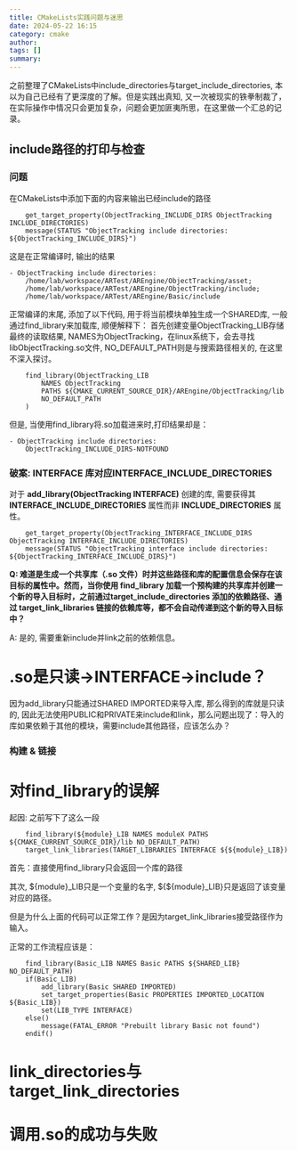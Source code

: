 ```yaml
---
title: CMakeLists实践问题与迷思
date: 2024-05-22 16:15
category: cmake
author: 
tags: []
summary: 
---
```


之前整理了CMakeLists中include_directories与target_include_directories, 本以为自己已经有了更深度的了解。但是实践出真知, 又一次被现实的铁拳制裁了，在实际操作中情况只会更加复杂，问题会更加匪夷所思，在这里做一个汇总的记录。

## include路径的打印与检查

### 问题

在CMakeLists中添加下面的内容来输出已经include的路径

~~~
    get_target_property(ObjectTracking_INCLUDE_DIRS ObjectTracking INCLUDE_DIRECTORIES)
    message(STATUS "ObjectTracking include directories: ${ObjectTracking_INCLUDE_DIRS}")
~~~

这是在正常编译时, 输出的结果

~~~
- ObjectTracking include directories: 
    /home/lab/workspace/ARTest/AREngine/ObjectTracking/asset;
    /home/lab/workspace/ARTest/AREngine/ObjectTracking/include;
    /home/lab/workspace/ARTest/AREngine/Basic/include 
~~~

正常编译的末尾, 添加了以下代码, 用于将当前模块单独生成一个SHARED库, 一般通过find_library来加载库, 顺便解释下： 首先创建变量ObjectTracking_LIB存储最终的读取结果, NAMES为ObjectTracking，在linux系统下，会去寻找libObjectTracking.so文件, NO_DEFAULT_PATH则是与搜索路径相关的, 在这里不深入探讨。

~~~
    find_library(ObjectTracking_LIB 
        NAMES ObjectTracking 
        PATHS ${CMAKE_CURRENT_SOURCE_DIR}/AREngine/ObjectTracking/lib 
        NO_DEFAULT_PATH
    )
~~~

但是, 当使用find_library将.so加载进来时,打印结果却是：

~~~
- ObjectTracking include directories: 
    ObjectTracking_INCLUDE_DIRS-NOTFOUND 
~~~

### 破案: INTERFACE 库对应INTERFACE_INCLUDE_DIRECTORIES

对于 **add_library(ObjectTracking INTERFACE)** 创建的库, 
需要获得其 **INTERFACE_INCLUDE_DIRECTORIES** 属性而非 **INCLUDE_DIRECTORIES** 属性。

~~~
    get_target_property(ObjectTracking_INTERFACE_INCLUDE_DIRS ObjectTracking INTERFACE_INCLUDE_DIRECTORIES)
    message(STATUS "ObjectTracking interface include directories: ${ObjectTracking_INTERFACE_INCLUDE_DIRS}")
~~~

**Q: 难道是生成一个共享库（.so 文件）时并这些路径和库的配置信息会保存在该目标的属性中。然而，当你使用 find_library 加载一个预构建的共享库并创建一个新的导入目标时，之前通过target_include_directories 添加的依赖路径、通过 target_link_libraries 链接的依赖库等，都不会自动传递到这个新的导入目标中？**

A: 是的, 需要重新include并link之前的依赖信息。

# .so是只读->INTERFACE->include？

因为add_library只能通过SHARED IMPORTED来导入库, 那么得到的库就是只读的, 因此无法使用PUBLIC和PRIVATE来include和link，那么问题出现了：导入的库如果依赖于其他的模块，需要include其他路径，应该怎么办？

### 构建 & 链接


# 对find_library的误解

起因: 之前写下了这么一段

~~~
    find_library(${module}_LIB NAMES moduleX PATHS ${CMAKE_CURRENT_SOURCE_DIR}/lib NO_DEFAULT_PATH)
    target_link_libraries(TARGET_LIBRARIES INTERFACE ${${module}_LIB})
~~~

首先：直接使用find_library只会返回一个库的路径

其次, ${module}_LIB只是一个变量的名字, ${${module}_LIB}只是返回了该变量对应的路径。

但是为什么上面的代码可以正常工作？是因为target_link_libraries接受路径作为输入。

正常的工作流程应该是：
~~~
    find_library(Basic_LIB NAMES Basic PATHS ${SHARED_LIB} NO_DEFAULT_PATH)
    if(Basic_LIB)
        add_library(Basic SHARED IMPORTED)
        set_target_properties(Basic PROPERTIES IMPORTED_LOCATION ${Basic_LIB})
        set(LIB_TYPE INTERFACE)
    else()
        message(FATAL_ERROR "Prebuilt library Basic not found")
    endif()
~~~

# link_directories与target_link_directories



# 调用.so的成功与失败